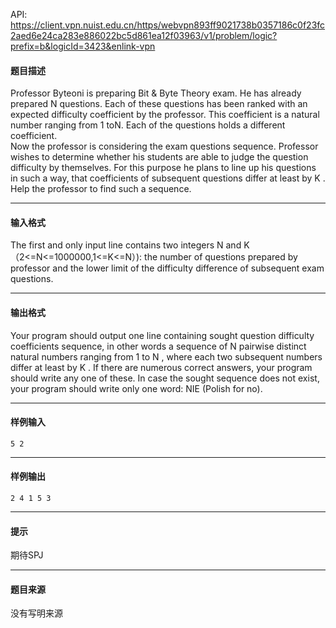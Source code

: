 API: https://client.vpn.nuist.edu.cn/https/webvpn893ff9021738b0357186c0f23fc2aed6e24ca283e886022bc5d861ea12f03963/v1/problem/logic?prefix=b&logicId=3423&enlink-vpn

#### 题目描述

Professor Byteoni is preparing Bit & Byte Theory exam. He has already prepared N questions. Each of these questions has been ranked with an expected difficulty coefficient by the professor. This coefficient is a natural number ranging from 1 toN. Each of the questions holds a different coefficient.  
Now the professor is considering the exam questions sequence. Professor wishes to determine whether his students are able to judge the question difficulty by themselves. For this purpose he plans to line up his questions in such a way, that coefficients of subsequent questions differ at least by K . Help the professor to find such a sequence.  

---

#### 输入格式

The first and only input line contains two integers N and K （2<=N<=1000000,1<=K<=N）): the number of questions prepared by professor and the lower limit of the difficulty difference of subsequent exam questions.  

---

#### 输出格式

Your program should output one line containing sought question difficulty coefficients sequence, in other words a sequence of N pairwise distinct natural numbers ranging from 1 to N , where each two subsequent numbers differ at least by K . If there are numerous correct answers, your program should write any one of these. In case the sought sequence does not exist, your program should write only one word: NIE (Polish for no).  

---

#### 样例输入
```
5 2

```

---

#### 样例输出
```
2 4 1 5 3

```

---

#### 提示

期待SPJ

---

#### 题目来源

没有写明来源